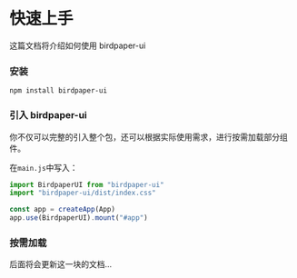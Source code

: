 # 快速上手

这篇文档将介绍如何使用 birdpaper-ui

### 安装
```shell
npm install birdpaper-ui
```

### 引入 birdpaper-ui

你不仅可以完整的引入整个包，还可以根据实际使用需求，进行按需加载部分组件。

在`main.js`中写入：

```javascript
import BirdpaperUI from "birdpaper-ui"
import "birdpaper-ui/dist/index.css"

const app = createApp(App)
app.use(BirdpaperUI).mount("#app")
```

### 按需加载
后面将会更新这一块的文档...